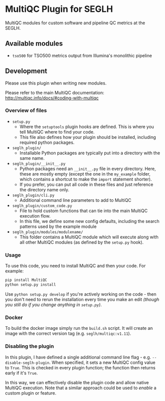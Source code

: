 # MultiQC Plugin for SEGLH
MultiQC modules for custom software and pipeline QC metrics at the SEGLH.
## Available modules

- `tso500` for TSO500 metrics output from Illumina's monolithic pipeline

## Development

Please use this plugin when writing new modules.

Please refer to the main MultiQC documentation:
http://multiqc.info/docs/#coding-with-multiqc

### Overview of files

* `setup.py`
    * Where the `setuptools` plugin hooks are defined. This is where you tell MultiQC where to find your code.
    * This file also defines how your plugin should be installed, including required python packages.
* `seglh_plugin/`
    * Installable Python packages are typically put into a directory with the same name.
* `seglh_plugin/__init__.py`
    * Python packages need an `__init__.py` file in every directory. Here, these are mostly empty (except the one in the `my_example` folder, which contains a shortcut to make the `import` statement shorter).
    * If you prefer, you can put all code in these files and just reference the directory name only.
* `seglh_plugin/cli.py`
    * Additional command line parameters to add to MultiQC
* `seglh_plugin/custom_code.py`
    * File to hold custom functions that can tie into the main MultiQC execution flow.
    * In this file, we define some new config defaults, including the search patterns used by the example module
* `seglh_plugin/modules/modulename/`
    * This folder contains a MultiQC module which will execute along with all other MultiQC modules (as defined by the `setup.py` hook).

### Usage

To use this code, you need to install MultiQC and then your code. For example:

```bash
pip install MultiQC
python setup.py install
```

Use `python setup.py develop` if you're actively working on the code - then you don't need to rerun the installation every time you make an edit _(though you still do if you change anything in `setup.py`)_.

### Docker

To build the docker image simply run the `build.sh` script. It will create an image with the correct version tag (e.g. `seglh/multiqc:v1.11`).

### Disabling the plugin

In this plugin, I have defined a single additional command line flag - e.g. `--disable-seglh-plugin`. When specified, it sets a new MultiQC config value to `True`. This is checked in every plugin function; the function then returns early if it's `True`.

In this way, we can effectively disable the plugin code and allow native MultiQC execution. Note that a similar approach could be used to _enable_ a custom plugin or feature.
